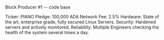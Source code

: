 Block Producer #1 -- code base

Ticker: PIANO
Pledge: 100,000 ADA
Network Fee: 2.5%
Hardware: State of the art, enterprise grade, fully secured Linux Servers.
Security: Hardened servers and actively monitored.
Reliability: Multiple Engineers checking the health of the system several times a day.
